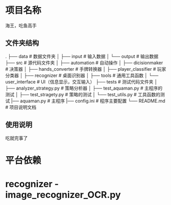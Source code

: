 # 项目名称

海王，吃鱼高手

## 文件夹结构

.
├── data                    # 数据文件夹
│   ├── input               # 输入数据
│   └── output              # 输出数据
├── src                     # 源代码文件夹
│   ├── automation          # 自动操作
│   ├── dicisionmaker       # 决策器
│   ├── hands_converter     # 手牌转换器
│   ├── player_classifier   # 玩家分类器
│   ├── recognizer          # 桌面识别器
│   ├── tools               # 通用工具函数
│   └── user_interface      # UI（信息显示，交互输入）
├── tests                   # 测试代码文件夹
│   ├── analyzer_strategy.py    # 策略分析器
│   ├── test_aquaman.py         # 主程序的测试
│   ├── test_stragety.py    # 策略的测试
│   └── test_utils.py       # 工具函数的测试
|── aquaman.py              # 主程序
|── config.ini              # 程序主要配置
└── README.md               # 项目说明文档

## 使用说明

吃就完事了



# 平台依赖

# recognizer - image_recognizer_OCR.py